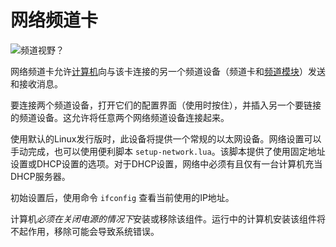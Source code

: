 # 网络频道卡
![频道视野？](item:oc2:network_tunnel_card)

网络频道卡允许[计算机](../block/computer.md)向与该卡连接的另一个频道设备（频道卡和[频道模块](network_tunnel_module.md)）发送和接收消息。

要连接两个频道设备，打开它们的配置界面（使用时按住），并插入另一个要链接的频道设备。这允许将任意两个网络频道设备连接起来。

使用默认的Linux发行版时，此设备将提供一个常规的以太网设备。网络设置可以手动完成，也可以使用便利脚本 `setup-network.lua`。该脚本提供了使用固定地址设置或DHCP设置的选项。对于DHCP设置，网络中必须有且仅有一台计算机充当DHCP服务器。

初始设置后，使用命令 `ifconfig` 查看当前使用的IP地址。

计算机*必须在关闭电源的情况下*安装或移除该组件。运行中的计算机安装该组件将不起作用，移除可能会导致系统错误。
